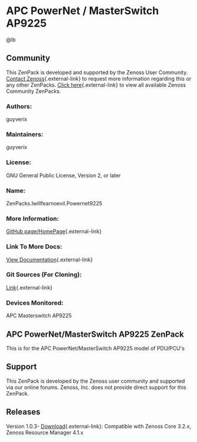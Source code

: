 # APC PowerNet / MasterSwitch AP9225

@lb[](img/zenpack-apc-zenpack.png)

## Community

This ZenPack is developed and supported by the Zenoss User Community.
[Contact Zenoss](https://tryit.zenoss.com/zenpack-contact/){.external-link} to
request more information regarding this or any other ZenPacks. [Click here](https://zenoss.com/product/zenpacks?f%5B0%5D=im_field_zenpack_category:1021){.external-link} to
view all available Zenoss Community ZenPacks.

### Authors:

guyverix

### Maintainers:

guyverix

### License:

GNU General Public License, Version 2, or later

### Name:

ZenPacks.Iwillfearnoevil.Powernet9225

### More Information:

[GitHub page/HomePage](https://github.com/zenoss/ZenPacks.Iwillfearnoevil.Powernet9225){.external-link}

### Link To More Docs:

[View Documentation](https://github.com/zenoss/ZenPacks.Iwillfearnoevil.Powernet9225){.external-link}

### Git Sources (For Cloning):

[Link](http://github.com/zenoss/ZenPacks.Iwillfearnoevil.Powernet9225.git){.external-link}

### Devices Monitored:

APC Masterswitch AP9225

## APC PowerNet/MasterSwitch AP9225 ZenPack

This is for the APC PowerNet/MasterSwitch AP9225 model of PDU/PCU's

## Support

This ZenPack is developed by the Zenoss user community and supported via
our online forums. Zenoss, Inc. does not provide direct support for this
ZenPack.

## Releases

Version 1.0.3- [Download](https://storage.googleapis.com/zenpacks/ZenPacks.Iwillfearnoevil.Powernet9225/1.0.3/ZenPacks.Iwillfearnoevil.Powernet9225-1.0.3.egg){.external-link}:   Compatible with Zenoss Core 3.2.x, Zenoss Resource Manager 4.1.x


